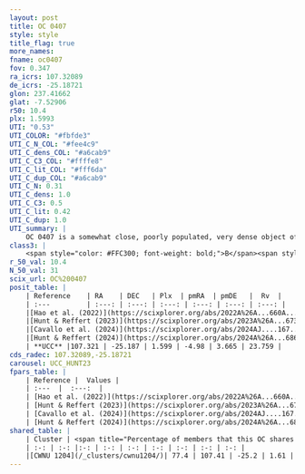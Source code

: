 ```yaml
---
layout: post
title: OC 0407
style: style
title_flag: true
more_names: 
fname: oc0407
fov: 0.347
ra_icrs: 107.32089
de_icrs: -25.18721
glon: 237.41662
glat: -7.52906
r50: 10.4
plx: 1.5993
UTI: "0.53"
UTI_COLOR: "#fbfde3"
UTI_C_N_COL: "#fee4c9"
UTI_C_dens_COL: "#a6cab9"
UTI_C_C3_COL: "#ffffe8"
UTI_C_lit_COL: "#fff6da"
UTI_C_dup_COL: "#a6cab9"
UTI_C_N: 0.31
UTI_C_dens: 1.0
UTI_C_C3: 0.5
UTI_C_lit: 0.42
UTI_C_dup: 1.0
UTI_summary: |
    OC 0407 is a somewhat close, poorly populated, very dense object of intermediate C3 quality. It was recently reported in the literature. This object shares a large percentage of members with a later reported entry.
class3: |
    <span style="color: #FFC300; font-weight: bold;">B</span><span style="color: #FFC300; font-weight: bold;">B</span>
r_50_val: 10.4
N_50_val: 31
scix_url: OC%200407
posit_table: |
    | Reference    | RA    | DEC   | Plx  | pmRA  | pmDE   |  Rv  |
    | :---         | :---: | :---: | :---: | :---: | :---: | :---: |
    |[Hao et al. (2022)](https://scixplorer.org/abs/2022A%26A...660A...4H) | 107.411 | -25.222 | 1.586 | -4.809 | 3.591 | -- |
    |[Hunt & Reffert (2023)](https://scixplorer.org/abs/2023A%26A...673A.114H) | 107.37 | -25.201 | 1.622 | -4.992 | 3.635 | 22.983 |
    |[Cavallo et al. (2024)](https://scixplorer.org/abs/2024AJ....167...12C) | 107.428 | -25.164 | 1.624 | -- | -- | -- |
    |[Hunt & Reffert (2024)](https://scixplorer.org/abs/2024A%26A...686A..42H) | 107.37 | -25.201 | 1.622 | -4.992 | 3.635 | 22.983 |
    | **UCC** |107.321 | -25.187 | 1.599 | -4.98 | 3.665 | 23.759 | 
cds_radec: 107.32089,-25.18721
carousel: UCC_HUNT23
fpars_table: |
    | Reference |  Values |
    | :---  |  :---:  |
    | [Hao et al. (2022)](https://scixplorer.org/abs/2022A%26A...660A...4H) | `AG=0.04, age=7.3, Z=0.021` |
    | [Hunt & Reffert (2023)](https://scixplorer.org/abs/2023A%26A...673A.114H) | `AV50=0.123, diffAV50=0.53, MOD50=8.897, logAge50=7.398` |
    | [Cavallo et al. (2024)](https://scixplorer.org/abs/2024AJ....167...12C) | `AV50=0.44, dMod50=9.18, logAge50=7.16, [Fe/H]50=-0.11` |
    | [Hunt & Reffert (2024)](https://scixplorer.org/abs/2024A%26A...686A..42H) | `MassJ=100.609` |
shared_table: |
    | Cluster | <span title="Percentage of members that this OC shares with the ones listed">%</span>   | RA   | DEC   | Plx   | pmRA  | pmDE  | Rv | UTI |
    | :-: | :-: |:-: | :-: | :-: | :-: | :-: | :-: | :-: |
    |[CWNU 1204](/_clusters/cwnu1204/)| 77.4 | 107.41 | -25.2 | 1.61 | -4.99 | 3.63 | 24.02 |0.03 |
---
```

